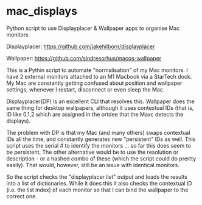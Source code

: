 # mac_displays
Python script to use Displayplacer &amp; Wallpaper apps to organise Mac monitors 

Displayplacer:  https://github.com/jakehilborn/displayplacer

Wallpaper:      https://github.com/sindresorhus/macos-wallpaper

This is a Pythin script to automate "normalisation" of my Mac monitors.  I have 2 external monitors attached to an M1 Macbook via a StarTech dock. 
My Mac are constantly getting confused about position and wallpaper settings, whenever I restart, disconnect or even sleep the Mac.

Displayplacer(DP) is an excellent CLI that resolves this.  Wallpaper does the same thing for desktop wallpapers, although it uses contextual IDs (that is, ID like 0,1,2 which are assigned in the ortdee that the Maxc detects the displays).

The problem with DP is that my Mac (and many others) swaps contextual IDs all the time, and constantly generates new "persistent" IDs as well.  This script uses the serial # to identify the monitors ... so far this does seem to be persistent.  The other alternative would be to use the resolution or description - or a hashed combo of these (which the script could do prertty easily).  That would, however, still be an issue with identical monitors.

So the script checks the "displayplacer list" output and loads the results into a list of dictionaries.  While it does this it also checks the contextual ID (i.e. the list index) of each monitor so that I can bind the wallpaper to the correct one.
